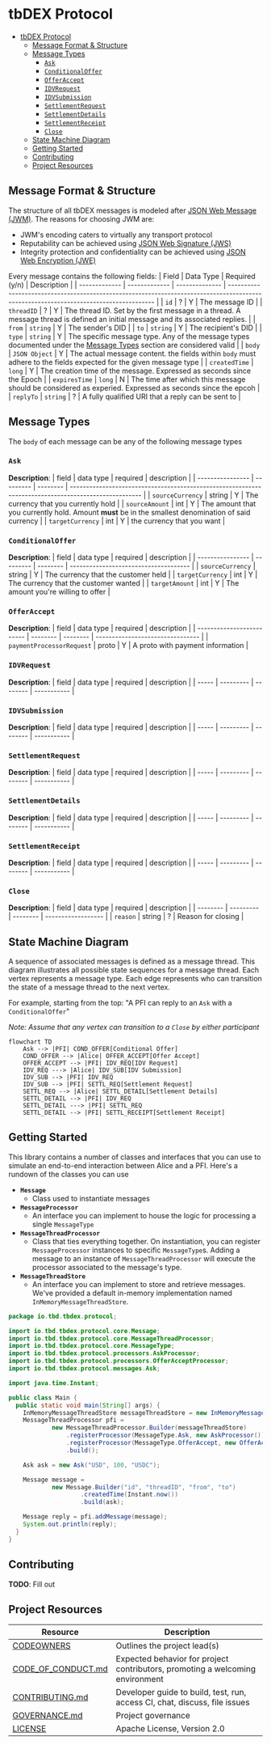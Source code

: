 # tbDEX Protocol

- [tbDEX Protocol](#tbdex-protocol)
  - [Message Format & Structure](#message-format--structure)
  - [Message Types](#message-types)
    - [`Ask`](#ask)
    - [`ConditionalOffer`](#conditionaloffer)
    - [`OfferAccept`](#offeraccept)
    - [`IDVRequest`](#idvrequest)
    - [`IDVSubmission`](#idvsubmission)
    - [`SettlementRequest`](#settlementrequest)
    - [`SettlementDetails`](#settlementdetails)
    - [`SettlementReceipt`](#settlementreceipt)
    - [`Close`](#close)
  - [State Machine Diagram](#state-machine-diagram)
  - [Getting Started](#getting-started)
  - [Contributing](#contributing)
  - [Project Resources](#project-resources)

## Message Format & Structure
The structure of all tbDEX messages is modeled after [JSON Web Message (JWM)](https://tools.ietf.org/id/draft-looker-jwm-01.html). The reasons for choosing JWM are:
- JWM's encoding caters to virtually any transport protocol
- Reputability can be achieved using [JSON Web Signature (JWS)](https://datatracker.ietf.org/doc/html/rfc7515)
- Integrity protection and confidentiality can be achieved using [JSON Web Encryption (JWE)](https://datatracker.ietf.org/doc/html/rfc7516)


Every message contains the following fields:
| Field         | Data Type     | Required (y/n) | Description                                                                                                                           |
| ------------- | ------------- | -------------- | ------------------------------------------------------------------------------------------------------------------------------------- |
| `id`          | ?             | Y              | The message ID                                                                                                                        |
| `threadID`    | ?             | Y              | The thread ID. Set by the first message in a thread. A message thread is defined an initial message and its associated replies.       |
| `from`        | `string`      | Y              | The sender's DID                                                                                                                      |
| `to`          | `string`      | Y              | The recipient's DID                                                                                                                   |
| `type`        | `string`      | Y              | The specific message type. Any of the message types documented under the [Message Types](#Message-Types) section are considered valid |
| `body`        | `JSON Object` | Y              | The actual message content. the fields within `body` must adhere to the fields expected for the given message type                    |
| `createdTime` | `long`        | Y              | The creation time of the message. Expressed as seconds since the Epoch                                                                |
| `expiresTime` | `long`        | N              | The time after which this message should be considered as experied. Expressed as seconds since the epcoh                              |
| `replyTo`     | `string`      | ?              | A fully qualified URI that a reply can be sent to                                                                                     |


## Message Types

The `body` of each message can be any of the following message types

### `Ask`
**Description**:
| field            | data type | required | description                                                                                          |
| ---------------- | --------- | -------- | ---------------------------------------------------------------------------------------------------- |
| `sourceCurrency` | string    | Y        | The currency that you currently hold                                                                 |
| `sourceAmount`   | int       | Y        | The amount that you currently hold. Amount **must** be in the smallest denomination of said currency |
| `targetCurrency` | int       | Y        | the currency that you want                                                                           |

### `ConditionalOffer`
**Description**:
| field | data type | required | description |
| ---------------- | --------- | -------- | ------------------------------------- |
| `sourceCurrency` | string    | Y        | The currency that the customer held   |
| `targetCurrency` | int       | Y        | The currency that the customer wanted |
| `targetAmount`   | int       | Y        | The amount you're willing to offer    |

### `OfferAccept`
**Description**:
| field | data type | required | description |
| ------------------------- | -------- | -------- | -------------------------------- |
| `paymentProcessorRequest` | proto    | Y        | A proto with payment information |

### `IDVRequest`
**Description**:
| field | data type | required | description |
| ----- | --------- | -------- | ----------- |

### `IDVSubmission`
**Description**:
| field | data type | required | description |
| ----- | --------- | -------- | ----------- |

### `SettlementRequest`
**Description**:
| field | data type | required | description |
| ----- | --------- | -------- | ----------- |

### `SettlementDetails`
**Description**:
| field | data type | required | description |
| ----- | --------- | -------- | ----------- |

### `SettlementReceipt`
**Description**:
| field | data type | required | description |
| ----- | --------- | -------- | ----------- |

### `Close`
**Description**:
| field    | data type | required | description        |
| -------- | --------- | -------- | ------------------ |
| `reason` | string    | ?        | Reason for closing |

## State Machine Diagram
A sequence of associated messages is defined as a message thread. This diagram illustrates all possible state sequences for a message thread.
Each vertex represents a message type. Each edge represents who can transition the state of a message thread to the next vertex.

For example, starting from the top: "A PFI can reply to an `Ask` with a `ConditionalOffer`"

_Note: Assume that any vertex can transition to a `Close` by either participant_

```mermaid
flowchart TD
    Ask --> |PFI| COND_OFFER[Conditional Offer]
    COND_OFFER --> |Alice| OFFER_ACCEPT[Offer Accept]
    OFFER_ACCEPT --> |PFI| IDV_REQ[IDV Request]
    IDV_REQ ---> |Alice| IDV_SUB[IDV Submission]
    IDV_SUB --> |PFI| IDV_REQ
    IDV_SUB --> |PFI| SETTL_REQ[Settlement Request]
    SETTL_REQ --> |Alice| SETTL_DETAIL[Settlement Details]
    SETTL_DETAIL --> |PFI| IDV_REQ
    SETTL_DETAIL ---> |PFI| SETTL_REQ
    SETTL_DETAIL --> |PFI| SETTL_RECEIPT[Settlement Receipt]
```

## Getting Started
This library contains a number of classes and interfaces that you can use to simulate an end-to-end interaction between Alice and a PFI. Here's a rundown of the classes you can use
- **`Message`**
    - Class used to instantiate messages
- **`MessageProcessor`**
    - An interface you can implement to house the logic for processing a single `MessageType`
- **`MessageThreadProcessor`**
    - Class that ties everything together. On instantiation, you can register `MessageProcessor` instances to specific `MessageType`s. Adding a message to an instance of `MessageThreadProcessor` will execute the processor associated to the message's type.
- **`MessageThreadStore`**
  - An interface you can implement to store and retrieve messages. We've provided a default in-memory implementation named `InMemoryMessageThreadStore`. 

```java
package io.tbd.tbdex.protocol;

import io.tbd.tbdex.protocol.core.Message;
import io.tbd.tbdex.protocol.core.MessageThreadProcessor;
import io.tbd.tbdex.protocol.core.MessageType;
import io.tbd.tbdex.protocol.processors.AskProcessor;
import io.tbd.tbdex.protocol.processors.OfferAcceptProcessor;
import io.tbd.tbdex.protocol.messages.Ask;

import java.time.Instant;

public class Main {
  public static void main(String[] args) {
    InMemoryMessageThreadStore messageThreadStore = new InMemoryMessageThreadStore();
    MessageThreadProcessor pfi =
            new MessageThreadProcessor.Builder(messageThreadStore)
                .registerProcessor(MessageType.Ask, new AskProcessor())
                .registerProcessor(MessageType.OfferAccept, new OfferAcceptProcessor())
                .build();

    Ask ask = new Ask("USD", 100, "USDC");

    Message message =
            new Message.Builder("id", "threadID", "from", "to")
                    .createdTime(Instant.now())
                    .build(ask);

    Message reply = pfi.addMessage(message);
    System.out.println(reply);
  }
}
```

## Contributing
**TODO**: Fill out

## Project Resources

| Resource                                   | Description                                                                   |
| ------------------------------------------ | ----------------------------------------------------------------------------- |
| [CODEOWNERS](./CODEOWNERS)                 | Outlines the project lead(s)                                                  |
| [CODE_OF_CONDUCT.md](./CODE_OF_CONDUCT.md) | Expected behavior for project contributors, promoting a welcoming environment |
| [CONTRIBUTING.md](./CONTRIBUTING.md)       | Developer guide to build, test, run, access CI, chat, discuss, file issues    |
| [GOVERNANCE.md](./GOVERNANCE.md)           | Project governance                                                            |
| [LICENSE](./LICENSE)                       | Apache License, Version 2.0                                                   |